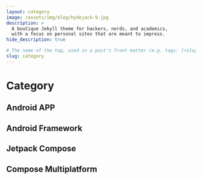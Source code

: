 ```yaml
---
layout: category
image: /assets/img/blog/hydejack-9.jpg
description: >
  A boutique Jekyll theme for hackers, nerds, and academics,
  with a focus on personal sites that are meant to impress.
hide_description: true

# The name of the tag, used in a post's front matter (e.g. tags: [<slug>]).
slug: category
---
```


# Category

<!--author-->

## Android APP

## Android Framework

## Jetpack Compose

## Compose Multiplatform

